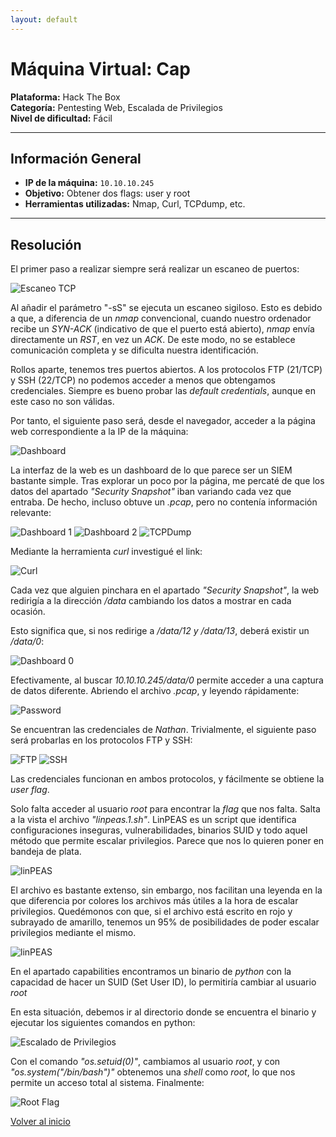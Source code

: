 ```yaml
---
layout: default
---
```

# Máquina Virtual: Cap
**Plataforma:** Hack The Box  
**Categoría:** Pentesting Web, Escalada de Privilegios  
**Nivel de dificultad:** Fácil

---

## Información General
- **IP de la máquina:** `10.10.10.245`
- **Objetivo:** Obtener dos flags: user y root
- **Herramientas utilizadas:** Nmap, Curl, TCPdump, etc.

---

## Resolución
El primer paso a realizar siempre será realizar un escaneo de puertos:

![Escaneo TCP](https://alejandromtnezmoreno.github.io/AMM-RoadMap/Pentesting/Cap/Images/1.nmap_tcp.jpg)

Al añadir el parámetro "-sS" se ejecuta un escaneo sigiloso. Esto es debido a que, a diferencia de un *nmap* convencional, cuando nuestro ordenador recibe un *SYN-ACK* (indicativo de que el puerto está abierto), *nmap* envía directamente un *RST*, en vez un *ACK*. De este modo, no se establece comunicación completa y se dificulta nuestra identificación.

Rollos aparte, tenemos tres puertos abiertos. A los protocolos FTP (21/TCP) y SSH (22/TCP) no podemos acceder a menos que obtengamos credenciales. Siempre es bueno probar las *default credentials*, aunque en este caso no son válidas.

Por tanto, el siguiente paso será, desde el navegador, acceder a la página web correspondiente a la IP de la máquina:

![Dashboard](https://alejandromtnezmoreno.github.io/AMM-RoadMap/Pentesting/Cap/Images/3.http.jpg)

La interfaz de la web es un dashboard de lo que parece ser un SIEM bastante simple. Tras explorar un poco por la página, me percaté de que los datos del apartado *"Security Snapshot"* iban variando cada vez que entraba. De hecho, incluso obtuve un *.pcap*, pero no contenía información relevante:

![Dashboard 1](https://alejandromtnezmoreno.github.io/AMM-RoadMap/Pentesting/Cap/Images/4.dashboard.jpg)
![Dashboard 2](https://alejandromtnezmoreno.github.io/AMM-RoadMap/Pentesting/Cap/Images/5.dashboard.jpg)
![TCPDump](https://alejandromtnezmoreno.github.io/AMM-RoadMap/Pentesting/Cap/Images/7.tcpdump.jpg)

Mediante la herramienta *curl* investigué el link:

![Curl](https://alejandromtnezmoreno.github.io/AMM-RoadMap/Pentesting/Cap/Images/6.curls.jpg)

Cada vez que alguien pinchara en el apartado *"Security Snapshot"*, la web redirigía a la dirección */data* cambiando los datos a mostrar en cada ocasión.

Esto significa que, si nos redirige a */data/12 y /data/13*, deberá existir un */data/0*:

![Dashboard 0](https://alejandromtnezmoreno.github.io/AMM-RoadMap/Pentesting/Cap/Images/8.dashboard.jpg)

Efectivamente, al buscar *10.10.10.245/data/0* permite acceder a una captura de datos diferente. Abriendo el archivo *.pcap*, y leyendo rápidamente:

![Password](https://alejandromtnezmoreno.github.io/AMM-RoadMap/Pentesting/Cap/Images/9.tcpdump_pass.jpg)

Se encuentran las credenciales de *Nathan*. Trivialmente, el siguiente paso será probarlas en los protocolos FTP y SSH:

![FTP](https://alejandromtnezmoreno.github.io/AMM-RoadMap/Pentesting/Cap/Images/10.ftp_user.jpg)
![SSH](https://alejandromtnezmoreno.github.io/AMM-RoadMap/Pentesting/Cap/Images/11.ssh_user_flag.jpg)

Las credenciales funcionan en ambos protocolos, y fácilmente se obtiene la *user flag*.

Solo falta acceder al usuario *root* para encontrar la *flag* que nos falta. Salta a la vista el archivo *"linpeas.1.sh"*. LinPEAS es un script que identifica configuraciones inseguras, vulnerabilidades, binarios SUID y todo aquel método que permite escalar privilegios. Parece que nos lo quieren poner en bandeja de plata.

![linPEAS](https://alejandromtnezmoreno.github.io/AMM-RoadMap/Pentesting/Cap/Images/12.linpeas.jpg)

El archivo es bastante extenso, sin embargo, nos facilitan una leyenda en la que diferencia por colores los archivos más útiles a la hora de escalar privilegios. Quedémonos con que, si el archivo está escrito en rojo y subrayado de amarillo, tenemos un 95% de posibilidades de poder escalar privilegios mediante el mismo.

![linPEAS](https://alejandromtnezmoreno.github.io/AMM-RoadMap/Pentesting/Cap/Images/13.linpeas_capabilities.jpg)

En el apartado capabilities encontramos un binario de *python* con la capacidad de hacer un SUID (Set User ID), lo permitiría cambiar al usuario *root*

En esta situación, debemos ir al directorio donde se encuentra el binario y ejecutar los siguientes comandos en python:

![Escalado de Privilegios](https://alejandromtnezmoreno.github.io/AMM-RoadMap/Pentesting/Cap/Images/15.jpg)

Con el comando *"os.setuid(0)"*, cambiamos al usuario *root*, y con *"os.system("/bin/bash")"* obtenemos una *shell* como *root*, lo que nos permite un acceso total al sistema. Finalmente:

![Root Flag](https://alejandromtnezmoreno.github.io/AMM-RoadMap/Pentesting/Cap/Images/14.root_flag.jpg)


[Volver al inicio](https://alejandromtnezmoreno.github.io/AMM-RoadMap/)

